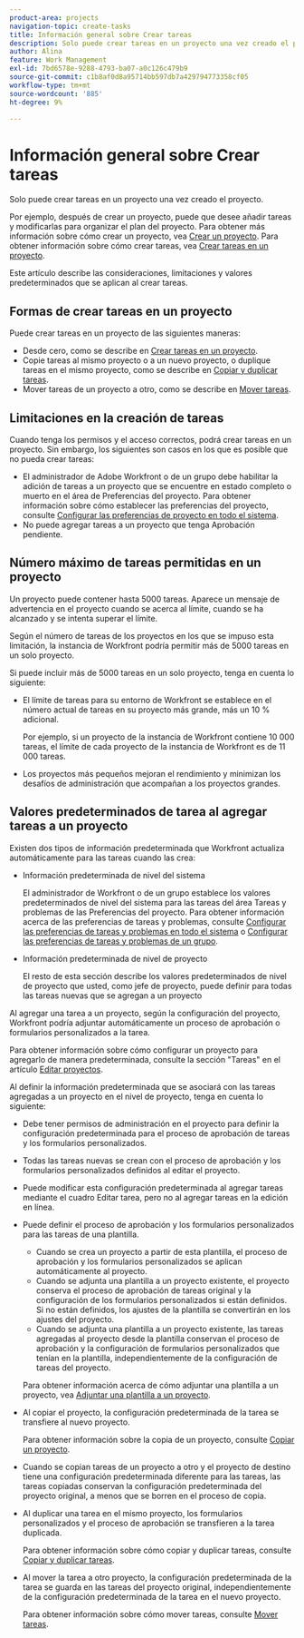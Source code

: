 ```yaml
---
product-area: projects
navigation-topic: create-tasks
title: Información general sobre Crear tareas
description: Solo puede crear tareas en un proyecto una vez creado el proyecto.
author: Alina
feature: Work Management
exl-id: 7bd6578e-9288-4793-ba07-a0c126c479b9
source-git-commit: c1b8af0d8a95714bb597db7a429794773358cf05
workflow-type: tm+mt
source-wordcount: '885'
ht-degree: 9%

---
```


# Información general sobre Crear tareas

Solo puede crear tareas en un proyecto una vez creado el proyecto.

Por ejemplo, después de crear un proyecto, puede que desee añadir tareas y modificarlas para organizar el plan del proyecto. Para obtener más información sobre cómo crear un proyecto, vea [Crear un proyecto](../../../manage-work/projects/create-projects/create-project.md). Para obtener información sobre cómo crear tareas, vea [Crear tareas en un proyecto](../../../manage-work/tasks/create-tasks/create-tasks-in-project.md).

Este artículo describe las consideraciones, limitaciones y valores predeterminados que se aplican al crear tareas.

## Formas de crear tareas en un proyecto

Puede crear tareas en un proyecto de las siguientes maneras:

* Desde cero, como se describe en [Crear tareas en un proyecto](../../../manage-work/tasks/create-tasks/create-tasks-in-project.md).
* Copie tareas al mismo proyecto o a un nuevo proyecto, o duplique tareas en el mismo proyecto, como se describe en [Copiar y duplicar tareas](../../../manage-work/tasks/manage-tasks/copy-and-duplicate-tasks.md).
* Mover tareas de un proyecto a otro, como se describe en [Mover tareas](../../../manage-work/tasks/manage-tasks/move-tasks.md).

## Limitaciones en la creación de tareas

Cuando tenga los permisos y el acceso correctos, podrá crear tareas en un proyecto. Sin embargo, los siguientes son casos en los que es posible que no pueda crear tareas:

* El administrador de Adobe Workfront o de un grupo debe habilitar la adición de tareas a un proyecto que se encuentre en estado completo o muerto en el área de Preferencias del proyecto. Para obtener información sobre cómo establecer las preferencias del proyecto, consulte [Configurar las preferencias de proyecto en todo el sistema](../../../administration-and-setup/set-up-workfront/configure-system-defaults/set-project-preferences.md).
* No puede agregar tareas a un proyecto que tenga Aprobación pendiente.

## Número máximo de tareas permitidas en un proyecto

Un proyecto puede contener hasta 5000 tareas. Aparece un mensaje de advertencia en el proyecto cuando se acerca al límite, cuando se ha alcanzado y se intenta superar el límite.

Según el número de tareas de los proyectos en los que se impuso esta limitación, la instancia de Workfront podría permitir más de 5000 tareas en un solo proyecto.

Si puede incluir más de 5000 tareas en un solo proyecto, tenga en cuenta lo siguiente:

* El límite de tareas para su entorno de Workfront se establece en el número actual de tareas en su proyecto más grande, más un 10 % adicional.

  Por ejemplo, si un proyecto de la instancia de Workfront contiene 10 000 tareas, el límite de cada proyecto de la instancia de Workfront es de 11 000 tareas.

* Los proyectos más pequeños mejoran el rendimiento y minimizan los desafíos de administración que acompañan a los proyectos grandes.

## Valores predeterminados de tarea al agregar tareas a un proyecto

Existen dos tipos de información predeterminada que Workfront actualiza automáticamente para las tareas cuando las crea:

* Información predeterminada de nivel del sistema

  El administrador de Workfront o de un grupo establece los valores predeterminados de nivel del sistema para las tareas del área Tareas y problemas de las Preferencias del proyecto. Para obtener información acerca de las preferencias de tareas y problemas, consulte [Configurar las preferencias de tareas y problemas en todo el sistema](../../../administration-and-setup/set-up-workfront/configure-system-defaults/set-task-issue-preferences.md) o [Configurar las preferencias de tareas y problemas de un grupo](../../../administration-and-setup/manage-groups/create-and-manage-groups/configure-task-issue-preferences-group.md).

* Información predeterminada de nivel de proyecto

  El resto de esta sección describe los valores predeterminados de nivel de proyecto que usted, como jefe de proyecto, puede definir para todas las tareas nuevas que se agregan a un proyecto

Al agregar una tarea a un proyecto, según la configuración del proyecto, Workfront podría adjuntar automáticamente un proceso de aprobación o formularios personalizados a la tarea.

Para obtener información sobre cómo configurar un proyecto para agregarlo de manera predeterminada, consulte la sección &quot;Tareas&quot; en el artículo [Editar proyectos](../../../manage-work/projects/manage-projects/edit-projects.md).

Al definir la información predeterminada que se asociará con las tareas agregadas a un proyecto en el nivel de proyecto, tenga en cuenta lo siguiente:

* Debe tener permisos de administración en el proyecto para definir la configuración predeterminada para el proceso de aprobación de tareas y los formularios personalizados.
* Todas las tareas nuevas se crean con el proceso de aprobación y los formularios personalizados definidos al editar el proyecto.
* Puede modificar esta configuración predeterminada al agregar tareas mediante el cuadro Editar tarea, pero no al agregar tareas en la edición en línea.
* Puede definir el proceso de aprobación y los formularios personalizados para las tareas de una plantilla.

   * Cuando se crea un proyecto a partir de esta plantilla, el proceso de aprobación y los formularios personalizados se aplican automáticamente al proyecto.
   * Cuando se adjunta una plantilla a un proyecto existente, el proyecto conserva el proceso de aprobación de tareas original y la configuración de los formularios personalizados si están definidos. Si no están definidos, los ajustes de la plantilla se convertirán en los ajustes del proyecto.
   * Cuando se adjunta una plantilla a un proyecto existente, las tareas agregadas al proyecto desde la plantilla conservan el proceso de aprobación y la configuración de formularios personalizados que tenían en la plantilla, independientemente de la configuración de tareas del proyecto.

  Para obtener información acerca de cómo adjuntar una plantilla a un proyecto, vea [Adjuntar una plantilla a un proyecto](../../../manage-work/projects/create-and-manage-templates/attach-template-to-project.md).

* Al copiar el proyecto, la configuración predeterminada de la tarea se transfiere al nuevo proyecto.

  Para obtener información sobre la copia de un proyecto, consulte [Copiar un proyecto](../../../manage-work/projects/manage-projects/copy-project.md).

* Cuando se copian tareas de un proyecto a otro y el proyecto de destino tiene una configuración predeterminada diferente para las tareas, las tareas copiadas conservan la configuración predeterminada del proyecto original, a menos que se borren en el proceso de copia.
* Al duplicar una tarea en el mismo proyecto, los formularios personalizados y el proceso de aprobación se transfieren a la tarea duplicada.

  Para obtener información sobre cómo copiar y duplicar tareas, consulte [Copiar y duplicar tareas](../../../manage-work/tasks/manage-tasks/copy-and-duplicate-tasks.md).

* Al mover la tarea a otro proyecto, la configuración predeterminada de la tarea se guarda en las tareas del proyecto original, independientemente de la configuración predeterminada de la tarea en el nuevo proyecto.

  Para obtener información sobre cómo mover tareas, consulte [Mover tareas](../../../manage-work/tasks/manage-tasks/move-tasks.md).

